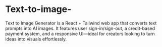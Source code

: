 # Text-to-image-
Text to Image Generator is a React + Tailwind web app that converts text prompts into AI images. It features user sign-in/sign-out, a credit-based payment system, and a responsive UI—ideal for creators looking to turn ideas into visuals effortlessly.
